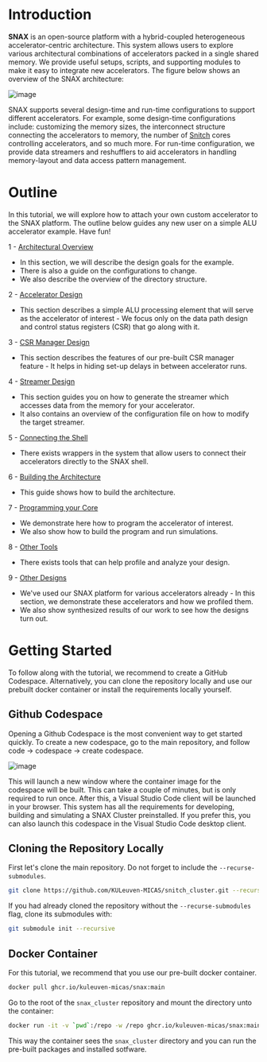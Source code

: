 # Introduction

**SNAX** is an open-source platform with a hybrid-coupled heterogeneous accelerator-centric architecture. This system allows users to explore various architectural combinations of accelerators packed in a single shared memory. We provide useful setups, scripts, and supporting modules to make it easy to integrate new accelerators. The figure below shows an overview of the SNAX architecture:

![image](https://github.com/KULeuven-MICAS/snitch_cluster/assets/26665295/a00b8e87-48db-422d-b673-cfdd43dc6782)


SNAX supports several design-time and run-time configurations to support different accelerators. For example, some design-time configurations include: customizing the memory sizes, the interconnect structure connecting the accelerators to memory, the number of [Snitch](https://github.com/pulp-platform/snitch_cluster) cores controlling accelerators, and so much more. For run-time configuration, we provide data streamers and reshufflers to aid accelerators in handling memory-layout and data access pattern management. 

# Outline

In this tutorial, we will explore how to attach your own custom accelerator to the SNAX platform. The outline below guides any new user on a simple ALU accelerator example. Have fun!

1 - [Architectural Overview](./architectural_overview.md)
- In this section, we will describe the design goals for the example.
- There is also a guide on the configurations to change.
- We also describe the overview of the directory structure.

2 - [Accelerator Design](./accelerator_design.md)
- This section describes a simple ALU processing element that will serve as the accelerator of interest - We focus only on the data path design and control status registers (CSR) that go along with it.

3 - [CSR Manager Design](./csrman_design.md)
- This section describes the features of our pre-built CSR manager feature - It helps in hiding set-up delays in between accelerator runs.

4 - [Streamer Design](./streamer_design.md)
- This section guides you on how to generate the streamer which accesses data from the memory for your accelerator.
- It also contains an overview of the configuration file on how to modify the target streamer.

5 - [Connecting the Shell](./connect_shell.md)
- There exists wrappers in the system that allow users to connect their accelerators directly to the SNAX shell.

6 - [Building the Architecture](./build_system.md)
- This guide shows how to build the architecture.

7 - [Programming your Core](./programming.md)
- We demonstrate here how to program the accelerator of interest.
- We also show how to build the program and run simulations.

8 - [Other Tools](./other_tools.md)
- There exists tools that can help profile and analyze your design.

9 - [Other Designs](./more_designs.md)
- We've used our SNAX platform for various accelerators already - In this section, we demonstrate these accelerators and how we profiled them.
- We also show synthesized results of our work to see how the designs turn out.

# Getting Started

To follow along with the tutorial, we recommend to create a GitHub Codespace. Alternatively, you can clone the repository locally and use our prebuilt docker container or install the requirements locally yourself.

## Github Codespace

Opening a Github Codespace is the most convenient way to get started quickly. To create a new codespace, go to the main repository, and follow code -> codespace -> create codespace.

![image](https://github.com/KULeuven-MICAS/snitch_cluster/assets/47864363/27f3c084-ba26-4653-ad68-d9e898ca0597)

This will launch a new window where the container image for the codespace will be built. This can take a couple of minutes, but is only required to run once. After this, a Visual Studio Code client will be launched in your browser. This system has all the requirements for developing, building and simulating a SNAX Cluster preinstalled. If you prefer this, you can also launch this codespace in the Visual Studio Code desktop client.

## Cloning the Repository Locally

First let's clone the main repository. Do not forget to include the `--recurse-submodules`.

```bash
git clone https://github.com/KULeuven-MICAS/snitch_cluster.git --recurse-submodules
```

If you had already cloned the repository without the `--recurse-submodules` flag, clone its submodules with:

```bash
git submodule init --recursive
```

## Docker Container

For this tutorial, we recommend that you use our pre-built docker container.

```bash
docker pull ghcr.io/kuleuven-micas/snax:main
```

Go to the root of the `snax_cluster` repository and mount the directory unto the container:

```bash
docker run -it -v `pwd`:/repo -w /repo ghcr.io/kuleuven-micas/snax:main
```

This way the container sees the `snax_cluster` directory and you can run the pre-built packages and installed sotfware.

